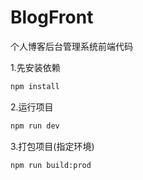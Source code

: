 # BlogFront
个人博客后台管理系统前端代码

1.先安装依赖
```xml
npm install 
```

2.运行项目
```xml
npm run dev
```

3.打包项目(指定环境)
```xml
npm run build:prod
```
